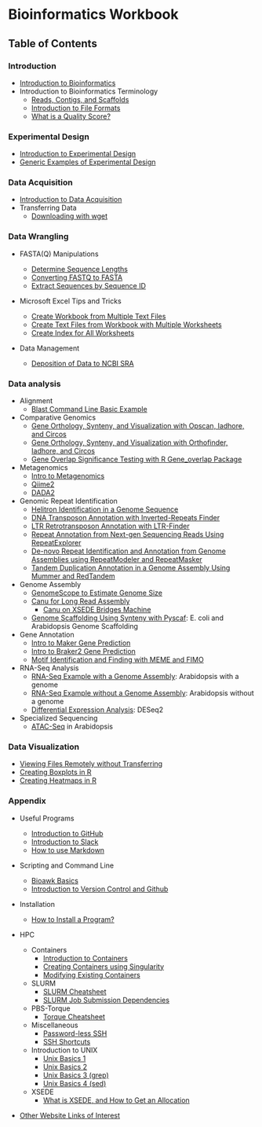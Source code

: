 

# Bioinformatics Workbook


## Table of Contents

### Introduction
  * [Introduction to Bioinformatics](introduction/introduction.md)
  * Introduction to Bioinformatics Terminology
    * [Reads, Contigs, and Scaffolds](/introduction/dataTerminology.md)
    * [Introduction to File Formats](introduction/fileFormats.md)
    * [What is a Quality Score?](introduction/fastqquality-score-encoding.md)

### Experimental Design
  * [Introduction to Experimental Design](experimentalDesign/eD_introduction.md)
  * [Generic Examples of Experimental Design](/experimentalDesign/eD_genericExamples.md)


### Data Acquisition
  * [Introduction to Data Acquisition](dataAcquisition/dAc_introduction.md)
  * Transferring Data
    * [Downloading with wget](dataAcquisition/FileTransfer/downloading-files-via-wget.md)

### Data Wrangling
  * FASTA(Q) Manipulations
    * [Determine Sequence Lengths](dataWrangling/fastaq-manipulations/calculate-sequence-lengths-in-a-fasta-file.md)
    * [Converting FASTQ to FASTA](dataWrangling/fastaq-manipulations/converting-fastq-format-to-fasta.md)
    * [Extract Sequences by Sequence ID](dataWrangling/fastaq-manipulations/retrieve-fasta-sequences-using-sequence-ids.md)

* Microsoft Excel Tips and Tricks
    * [Create Workbook from Multiple Text Files](dataWrangling/microsoftExcel/export-multiple-worksheets-as-separate-text-files-in-excel.md)
    * [Create Text Files from Workbook with Multiple Worksheets](dataWrangling/microsoftExcel/export-multiple-worksheets-as-separate-text-files-in-excel.md)
    * [Create Index for All Worksheets](dataWrangling/microsoftExcel/generate-index-sheet-linking-all-spreadsheets-in-excel.md)
 * Data Management
    * [Deposition of Data to NCBI SRA](dataWrangling/NCBI_Data_Submission.md)

### Data analysis
  * Alignment
    * [Blast Command Line Basic Example](dataAnalysis/blast/blastExample.md)
  * Comparative Genomics
    * [Gene Orthology, Synteny, and Visualization with Opscan, Iadhore, and Circos](dataAnalysis/ComparativeGenomics/Gene_Orthology_And_Synteny.md)
    * [Gene Orthology, Synteny, and Visualization with Orthofinder, Iadhore, and Circos](dataAnalysis/ComparativeGenomics/OrthofinderSynteny.md)
    * [Gene Overlap Significance Testing with R Gene_overlap Package](dataAnalysis/ComparativeGenomics/Gene_Category_Overlap_Fishers_exact_testing.md)
  * Metagenomics
    * [Intro to Metagenomics](dataAnalysis/Metagenomics/MetagenomicsP1.md)
    * [Qiime2](dataAnalysis/Metagenomics/Qiime2.md)
    * [DADA2](dataAnalysis/Metagenomics/Dada2.md)
  * Genomic Repeat Identification
    * [Helitron Identification in a Genome Sequence](dataAnalysis/ComparativeGenomics/Helitron_Scanner.md)    
    * [DNA Transposon Annotation with Inverted-Repeats Finder](dataAnalysis/ComparativeGenomics/InvertedRepeatsFinderForDNATransposonAnnotation.md)
    * [LTR Retrotransposon Annotation with LTR-Finder](dataAnalysis/ComparativeGenomics/LTRFinder.md)
    * [Repeat Annotation from Next-gen Sequencing Reads Using RepeatExplorer](dataAnalysis/ComparativeGenomics/RepeatExplorer.md)
    * [De-novo Repeat Identification and Annotation from Genome Assemblies using RepeatModeler and RepeatMasker ](dataAnalysis/ComparativeGenomics/RepeatModeler_RepeatMasker.md)
    * [Tandem Duplication Annotation in a Genome Assembly Using Mummer and RedTandem](dataAnalysis/ComparativeGenomics/Tandem_Duplication_Detection.md)
  * Genome Assembly
    * [GenomeScope to Estimate Genome Size](dataAnalysis/GenomeAssembly/genomescope.md)
    * [Canu for Long Read Assembly](dataAnalysis/GenomeAssembly/LongRead/Canu.md)
      * [Canu on XSEDE Bridges Machine](dataAnalysis/GenomeAssembly/LongRead/Canu_bridges.md)
    * [Genome Scaffolding Using Synteny with Pyscaf](dataAnalysis/GenomeAssembly/Pyscaf_Synteny_Scaffolding.md): E. coli and Arabidopsis Genome Scaffolding
  * Gene Annotation
    * [Intro to Maker Gene Prediction](dataAnalysis/GenomeAnnotation/Intro_To_Maker.md)
    * [Intro to Braker2 Gene Prediction](dataAnalysis/GenomeAnnotation/Intro_to_Braker2.md)
    * [Motif Identification and Finding with MEME and FIMO](dataAnalysis/GenomeAnnotation/MEME_Motif_Finding_In_Genomes.md)
  * RNA-Seq Analysis
    * [RNA-Seq Example with a Genome Assembly](dataAnalysis/RNA-Seq/RNA-SeqIntro/RNAseq-using-a-genome.md): Arabidopsis with a genome
    * [RNA-Seq Example without a Genome Assembly](dataAnalysis/RNA-Seq/RNA-SeqIntro/RNAseq-without-a-genome.md): Arabidopsis without a genome
    * [Differential Expression Analysis](dataAnalysis/RNA-Seq/RNA-SeqIntro/Differential-Expression-Analysis.md): DESeq2
  * Specialized Sequencing
    * [ATAC-Seq](https://github.com/ISUgenomics/bioinformatics-workbook/blob/master/dataAnalysis/ATAC-seq/ATAC_tutorial.md) in Arabidopsis

### Data Visualization
* [Viewing Files Remotely without Transferring](Appendix/HPC/viewing-files-in-remote-machine-without-downloading-locally.md)
* [Creating Boxplots in R](dataWrangling/R/generate-boxplots.md)
* [Creating Heatmaps in R](dataWrangling/R/generate_heatmaps.md)

### Appendix
  * Useful Programs
    * [Introduction to GitHub](Appendix/github/introgithub.md)
    * [Introduction to Slack](Appendix/slack.md)
    * [How to use Markdown](Appendix/Markdown.md)
  * Scripting and Command Line
    * [Bioawk Basics](Appendix/bioawk-basics.md)
    * [Introduction to Version Control and Github](Appendix/github/githubBasics.md)
  * Installation
    * [How to Install a Program?](Appendix/HPC/guide-for-installing-various-types-of-programs-in-linux.md)
  * HPC
    * Containers
        * [Introduction to Containers](Appendix/HPC/Containers/Intro_Singularity.md)
        * [Creating Containers using Singularity](Appendix/HPC/Containers/creatingContainers.md)
        * [Modifying Existing Containers](Appendix/HPC/Containers/modifyingExistingContainers.md)
    * SLURM
        * [SLURM Cheatsheet](/Appendix/HPC/SLURM/slurm-cheatsheat.md)
        * [SLURM Job Submission Dependencies](/Appendix/HPC/SLURM/submitting-dependency-jobs-using-slurm.md)
    * PBS-Torque
        * [Torque Cheatsheet](Appendix/HPC/pbstorque/submitting-dependency-jobs-using-pbs-torque.md)
    * Miscellaneous
        * [Password-less SSH](Appendix/HPC/password-less-ssh-login.md)
        * [SSH Shortcuts](Appendix/HPC/ssh-shortcuts.md)
    * Introduction to UNIX
        * [Unix Basics 1](Appendix/unix-basics-1.md)  
        * [Unix Basics 2](Appendix/unix-basics-2.md)
        * [Unix Basics 3 (grep)](Appendix/unix-basics-3.md)
        * [Unix Basics 4 (sed)](Appendix/unix-basics-4.md)
    * XSEDE
        * [What is XSEDE, and How to Get an Allocation](Appendix/HPC/xsede/xsede.md)


  * [Other Website Links of Interest](Appendix/OtherLinks.md)
